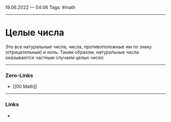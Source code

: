 19.06.2022 — 04:06
Tags: #math 

---
# Целые числа
Это все натуральные числа, числа, противоположные им по знаку (отрицательные) и ноль. Таким образом, натуральные числа оказываются частным случаем целых чисел.

---
### Zero-Links
- [[00 Math]]

---
### Links
- 